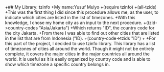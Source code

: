 +## My Library: tzinfo
+My name:Yusuf Mulyo
+(require tzinfo)
+(all-tzids)
+This was the first thing I did since this procedure allows me, as the user, to indicate which cities are listed in the list of timezones.
+With this knowledge, I chose my home city as an input to the next procedure.
+(tzid->country-codes "Asia/Jakarta")
+Which returns "ID", the country code for the city Jakarta.
+From there I was able to find out other cities that are listed in the list that are from Indonesia ("ID).
+(country-code->tzids "ID")
+
+For this part of the project, I decided to use tzinfo library. This library has a list of timezones of cities all around the world. Though it might not be entirely complete, it covers the major cities in the major countries all around the world. It is useful as it is easily organized by country code and is able to show which timezone a specific country belongs in.
